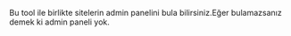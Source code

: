 Bu tool ile birlikte sitelerin admin panelini bula bilirsiniz.Eğer bulamazsanız demek ki admin paneli yok.
